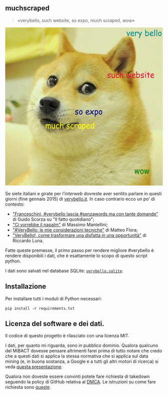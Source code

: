 muchscraped
-----------

> «verybello, such website, so expo, much scraped, wow»

![«verybello, such website, so expo, much scraped, wow»](muchscraped.jpeg)

Se siete italiani e girate per _l'interweb_ dovreste aver sentito parlare in
questi giorni (fine gennaio 2015) di [verybello.it](https://www.verybello.it).
In caso contrario ecco un po' di contesto:
* ["Franceschini, #verybello lascia #senzawords ma con tante domande"](http://www.ilfattoquotidiano.it/2015/01/25/franceschini-verybello-lascia-senzawords-tante-domande/1368756/) di Guido Scorza su "Il fatto quotidiano";
* ["Ci vorrebbe il napalm"](http://www.mantellini.it/2015/01/24/ci-vorrebbe-il-napalm/)
di Massimo Mantellini;
* ["#VeryBello: le mie considerazioni tecniche"](http://mgpf.it/2015/01/25/verybello-le-mie-considerazioni-tecniche.html)
di Matteo Flora;
* ["VeryBello!, come trasformare una disfatta in una opportunità"](http://digitalchampions.it/archives/verybello-come-trasformare-una-disfatta-una-opportunita/)
di Riccardo Luna.

Fatte queste premesse, il primo passo per rendere migliore #verybello è rendere
disponibili i dati, che è esattamente lo scopo di questo script python.

I dati sono salvati nel database SQLite:
[`verybello.sqlite`](https://github.com/CristianCantoro/muchscraped/blob/master/verybello.sqlite).

## Installazione

Per installare tutti i moduli di Python necessari:
```
pip install -r requirements.txt
```

## Licenza del software e dei dati.

Il codice  di questo progetto è rilasciato con una licenza MIT.

I dati, per quanto mi riguarda, sono in pubblico dominio. Qualora qualcuno del
MiBACT dovesse pensare altrimenti farei prima di tutto notare che credo che
a questi dati si applica la stessa normativa che si applica sul data mining (e,
in buona sostanza, a Google e a tutti gli altri motori di ricerca) si veda
[questa presentazione](https://commons.wikimedia.org/wiki/File:Legal_Implications_of_Text_and_Data_Mining_%28TDM%29.pdf).

Qualora non doveste essere convinti potete fare richiesta di takedown seguendo
la policy di GitHub relativa al [DMCA](https://help.github.com/articles/dmca-takedown-policy/).
Le istruzioni su come fare richiesta sono [queste](https://help.github.com/articles/guide-to-submitting-a-dmca-takedown-notice/).	